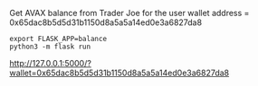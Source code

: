 


Get AVAX balance from Trader Joe for the user wallet address = 0x65dac8b5d5d31b1150d8a5a5a14ed0e3a6827da8

```
export FLASK_APP=balance
python3 -m flask run
```

http://127.0.0.1:5000/?wallet=0x65dac8b5d5d31b1150d8a5a5a14ed0e3a6827da8
